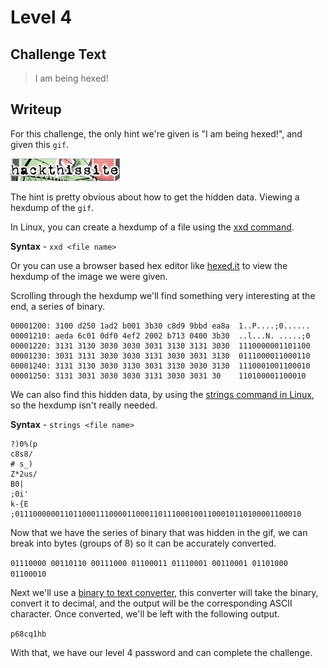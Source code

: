 # Level 4

## Challenge Text

> I am being hexed!

## Writeup

For this challenge, the only hint we're given is "I am being hexed!", and given this ```gif```.

![Level 4 Gif](./stego4.gif "Level 4 Gif")

The hint is pretty obvious about how to get the hidden data. Viewing a hexdump of the ```gif```.

In Linux, you can create a hexdump of a file using the [xxd command](https://www.computerhope.com/unix/xxd.htm "Computer Hope Article On XXD Command").

**Syntax** - ```xxd <file name>```

Or you can use a browser based hex editor like [hexed.it](https://hexed.it/ "Online Hex Editor") to view the hexdump of the image we were given.

Scrolling through the hexdump we'll find something very interesting at the end, a series of binary.

```
00001200: 3100 d250 1ad2 b001 3b30 c8d9 9bbd ea8a  1..P....;0......
00001210: aeda 6c01 0df0 4ef2 2002 b713 0400 3b30  ..l...N. .....;0
00001220: 3131 3130 3030 3030 3031 3130 3131 3030  1110000001101100
00001230: 3031 3131 3030 3030 3131 3030 3031 3130  0111000011000110
00001240: 3131 3130 3030 3130 3031 3130 3030 3130  1110001001100010
00001250: 3131 3031 3030 3030 3131 3030 3031 30    110100001100010
```

We can also find this hidden data, by using the [strings command in Linux](https://w3cschoool.com/tutorial/linux-strings-command "Article On Strings Command"), so the hexdump isn't really needed.

**Syntax** - ```strings <file name>```

```
?)0%(p
c8s8/
# s_)
Z*2us/
B0| 
;0i'
k-{E
;0111000000110110001110000110001101110001001100010110100001100010
```

Now that we have the series of binary that was hidden in the gif, we can break into bytes (groups of 8) so it can be accurately converted. 

```01110000 00110110 00111000 01100011 01110001 00110001 01101000 01100010```

Next we'll use a [binary to text converter](https://www.rapidtables.com/convert/number/binary-to-ascii.html "Binary To Text Converter"), this converter will take the binary, convert it to decimal, and the output will be the corresponding ASCII character. Once converted, we'll be left with the following output.

```p68cq1hb```

With that, we have our level 4 password and can complete the challenge.